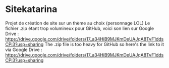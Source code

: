 # Sitekatarina
Projet de création de site sur un thème au choix (personnage LOL)
Le fichier .zip étant trop volumineux pour GitHub, voici son lien sur Google Drive :
https://drive.google.com/drive/folders/17_a34HiB9MJKmDeUAJqA8TvF1ddsCPi3?usp=sharing
The .zip file is too heavy for GitHub so here's the link to it via Google Drive : 
https://drive.google.com/drive/folders/17_a34HiB9MJKmDeUAJqA8TvF1ddsCPi3?usp=sharing
